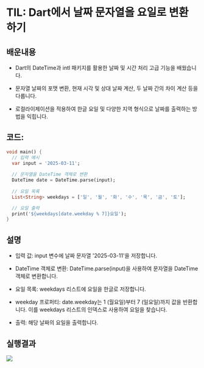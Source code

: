 # TIL: Dart에서 날짜 문자열을 요일로 변환하기

## 배운내용
- Dart의 DateTime과 intl 패키지를 활용한 날짜 및 시간 처리 고급 기능을 배웠습니다.

- 문자열 날짜의 포맷 변환, 현재 시각 및 상대 날짜 계산, 두 날짜 간의 차이 계산 등을 다룹니다.

- 로컬라이제이션을 적용하여 한글 요일 및 다양한 지역 형식으로 날짜를 출력하는 방법을 익힙니다. 

## 코드:
```dart
void main() {
  // 입력 예시
  var input = '2025-03-11';
  
  // 문자열을 DateTime 객체로 변환
  DateTime date = DateTime.parse(input);
  
  // 요일 목록 
  List<String> weekdays = ['일', '월', '화', '수', '목', '금', '토'];

  // 요일 출력
  print('${weekdays[date.weekday % 7]}요일');
}
```
## 설명
- 입력 값: input 변수에 날짜 문자열 '2025-03-11'을 저장합니다.

- DateTime 객체로 변환: DateTime.parse(input)을 사용하여 문자열을 DateTime 객체로 변환합니다.

- 요일 목록: weekdays 리스트에 요일을 한글로 저장합니다.

- weekday 프로퍼티: date.weekday는 1 (월요일)부터 7 (일요일)까지 값을 반환합니다. 이를 weekdays 리스트의 인덱스로 사용하여 요일을 찾습니다.

- 출력: 해당 날짜의 요일을 출력합니다.

## 실행결과
![](https://github.com/YOUHEETAE/mygit/blob/main/%ED%99%94%EB%A9%B4%20%EC%BA%A1%EC%B2%98%202025-03-23%20221029.jpg)
